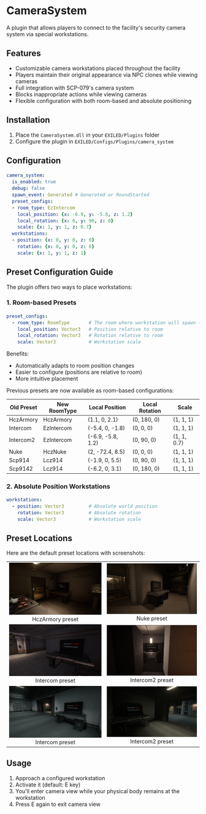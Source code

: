 ﻿# CameraSystem

A plugin that allows players to connect to the facility's security camera system via special workstations.

## Features

- Customizable camera workstations placed throughout the facility
- Players maintain their original appearance via NPC clones while viewing cameras
- Full integration with SCP-079's camera system
- Blocks inappropriate actions while viewing cameras
- Flexible configuration with both room-based and absolute positioning

## Installation

1. Place the `CameraSystem.dll` in your `EXILED/Plugins` folder
2. Configure the plugin in `EXILED/Configs/Plugins/camera_system`

## Configuration

```yaml
camera_system:
  is_enabled: true
  debug: false
  spawn_event: Generated # Generated or RoundStarted
  preset_configs:
  - room_type: EzIntercom
    local_position: {x: -6.9, y: -5.8, z: 1.2}
    local_rotation: {x: 0, y: 90, z: 0}
    scale: {x: 1, y: 1, z: 0.7}
  workstations:
  - position: {x: 0, y: 0, z: 0}
    rotation: {x: 0, y: 0, z: 0}
    scale: {x: 1, y: 1, z: 1}
```

## Preset Configuration Guide

The plugin offers two ways to place workstations:

### 1. Room-based Presets

```yaml
preset_configs:
  - room_type: RoomType       # The room where workstation will spawn (e.g. HczArmory)
    local_position: Vector3   # Position relative to room
    local_rotation: Vector3   # Rotation relative to room
    scale: Vector3            # Workstation scale
```

Benefits:
- Automatically adapts to room position changes
- Easier to configure (positions are relative to room)
- More intuitive placement

Previous presets are now available as room-based configurations:

| Old Preset | New RoomType | Local Position    | Local Rotation | Scale       |
|------------|--------------|-------------------|----------------|-------------|
| HczArmory  | HczArmory    | (1.1, 0, 2.1)     | (0, 180, 0)    | (1, 1, 1)   |
| Intercom   | EzIntercom   | (-5.4, 0, -1.8)   | (0, 0, 0)      | (1, 1, 1)   |
| Intercom2  | EzIntercom   | (-6.9, -5.8, 1.2) | (0, 90, 0)     | (1, 1, 0.7) |
| Nuke       | HczNuke      | (2, -72.4, 8.5)   | (0, 0, 0)      | (1, 1, 1)   |
| Scp914     | Lcz914       | (-1.9, 0, 5.5)    | (0, 90, 0)     | (1, 1, 1)   |
| Scp9142    | Lcz914       | (-6.2, 0, 3.1)    | (0, 180, 0)    | (1, 1, 1)   |

### 2. Absolute Position Workstations

```yaml
workstations:
  - position: Vector3         # Absolute world position
    rotation: Vector3         # Absolute rotation
    scale: Vector3            # Workstation scale
```

## Preset Locations

Here are the default preset locations with screenshots:

<table>
  <tr>
    <td align="center">
      <img src=".github/images/presets/HczArmory.png" alt="HczArmory Workstation" style="max-width:100%; height:auto;"><br>
      HczArmory preset
    </td>
    <td align="center">
      <img src=".github/images/presets/Nuke.png" alt="Nuke Workstation" style="max-width:100%; height:auto;"><br>
      Nuke preset
    </td>
  </tr>
  <tr>
    <td align="center">
      <img src=".github/images/presets/Intercom.png" alt="Intercom Workstation" style="max-width:100%; height:auto;"><br>
      Intercom preset
    </td>
    <td align="center">
      <img src=".github/images/presets/Intercom2.png" alt="Intercom2 Workstation" style="max-width:100%; height:auto;"><br>
      Intercom2 preset
    </td>
  </tr>
  <tr>
    <td align="center">
      <img src=".github/images/presets/Scp914.png" alt="Scp914 Workstation" style="max-width:100%; height:auto;"><br>
      Intercom preset
    </td>
    <td align="center">
      <img src=".github/images/presets/Scp9142.png" alt="Scp9142 Workstation" style="max-width:100%; height:auto;"><br>
      Intercom2 preset
    </td>
  </tr>
</table>

## Usage

1. Approach a configured workstation
2. Activate it (default: E key)
3. You'll enter camera view while your physical body remains at the workstation
4. Press E again to exit camera view